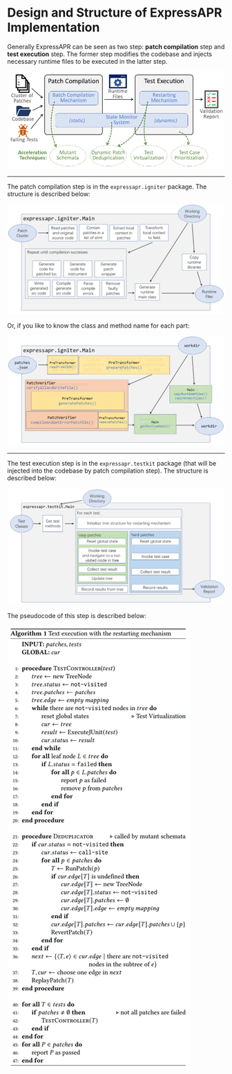 # Design and Structure of ExpressAPR Implementation

Generally ExpressAPR can be seen as two step: **patch compilation** step and **test execution** step. The former step modifies the codebase and injects necessary runtime files to be executed in the latter step. 

![](overall.png)

-----

The patch compilation step is in the `expressapr.igniter` package. The structure is described below:

![](compilation.png)

Or, if you like to know the class and method name for each part:

![](compilation-overlay.png)

-----

The test execution step is in the `expressapr.testkit` package (that will be injected into the codebase by patch compilation step). The structure is described below:

![](execution.png)

The pseudocode of this step is described below:

![](execution-algorithm.png)
